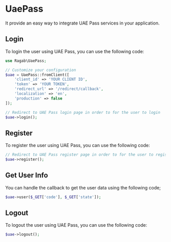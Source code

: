 # UaePass

It provide an easy way to integrate UAE Pass services in your application.

## Login

To login the user using UAE Pass, you can use the following code:

```php
use Ragab\UaePass;

// Customize your configuration
$uae = UaePass::fromClient([
    'client_id' => 'YOUR CLIENT ID',
    'token' => 'YOUR TOKEN',
    'redirect_url' => '/redirect/callback',
    'localization' => 'en',
    'production' => false
]);

// Redirect to UAE Pass login page in order to for the user to login
$uae->login();
```

## Register

To register the user using UAE Pass, you can use the following code:

```php
// Redirect to UAE Pass register page in order to for the user to register an account
$uae->register();
```
## Get User Info

You can handle the callback to get the user data using the following code;

```php
$uae->user($_GET['code'], $_GET['state']);
```

## Logout

To logout the user using UAE Pass, you can use the following code:

```php
$uae->logout();
```